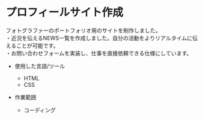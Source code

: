 # プロフィールサイト作成


フォトグラファーのポートフォリオ用のサイトを制作しました。  
  ・近況を伝えるNEWS一覧を作成しました。自分の活動をよりリアルタイムに伝えることが可能です。  
  ・お問い合わせフォームを実装し、仕事を直接依頼できる仕様にしています。  

- 使用した言語/ツール
    - HTML  
    - CSS
    
 - 作業範囲
    - コーディング
